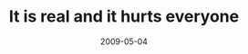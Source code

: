 ---
layout: base.njk
title : 'It is real and it hurts everyone' 
view_title : 'It is real and it hurts everyone' 
year : '2009' 
date : '2009-05-04' 
img_file : '/drawing/itisrealandithurtseveryone.png' 
html_file : 'itisrealandithurtseveryone' 
next_html : 'icantseemtoplaytherightchord.html' 
year_order : '153' 
permalink : "title/{{html_file}}.html"
---